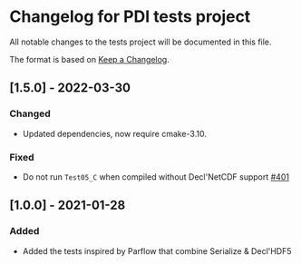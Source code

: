 # Changelog for PDI tests project
All notable changes to the tests project will be documented in this file.

The format is based on [Keep a Changelog](https://keepachangelog.com/en/1.0.0/).


## [1.5.0] - 2022-03-30

### Changed
* Updated dependencies, now require cmake-3.10.

### Fixed
* Do not run `Test05_C` when compiled without Decl'NetCDF support
  [#401](https://gitlab.maisondelasimulation.fr/pdidev/pdi/-/issues/401)


## [1.0.0] - 2021-01-28

### Added
* Added the tests inspired by Parflow that combine Serialize & Decl'HDF5

